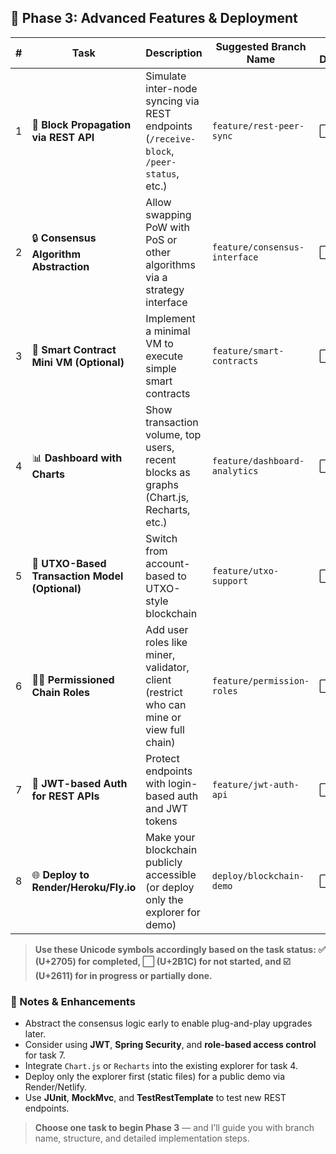 ## 🧪 Phase 3: Advanced Features & Deployment

| #  | Task                                            | Description                                                                                 | Suggested Branch Name                  | Is Done        |
|----|-------------------------------------------------|---------------------------------------------------------------------------------------------|----------------------------------------|----------------|
| 1  | 🚀 **Block Propagation via REST API**           | Simulate inter-node syncing via REST endpoints (`/receive-block`, `/peer-status`, etc.)    | `feature/rest-peer-sync`               |⬜              |
| 2  | 🔒 **Consensus Algorithm Abstraction**          | Allow swapping PoW with PoS or other algorithms via a strategy interface                    | `feature/consensus-interface`          |⬜              |
| 3  | 🧪 **Smart Contract Mini VM (Optional)**         | Implement a minimal VM to execute simple smart contracts                                    | `feature/smart-contracts`              |⬜              |
| 4  | 📊 **Dashboard with Charts**                    | Show transaction volume, top users, recent blocks as graphs (Chart.js, Recharts, etc.)     | `feature/dashboard-analytics`          |⬜              |
| 5  | 🧱 **UTXO-Based Transaction Model (Optional)**  | Switch from account-based to UTXO-style blockchain                                          | `feature/utxo-support`                 |⬜              |
| 6  | 🧑‍⚖️ **Permissioned Chain Roles**              | Add user roles like miner, validator, client (restrict who can mine or view full chain)    | `feature/permission-roles`             |⬜              |
| 7  | 🔐 **JWT-based Auth for REST APIs**             | Protect endpoints with login-based auth and JWT tokens                                     | `feature/jwt-auth-api`                 |⬜              |
| 8  | 🌐 **Deploy to Render/Heroku/Fly.io**           | Make your blockchain publicly accessible (or deploy only the explorer for demo)             | `deploy/blockchain-demo`               |⬜              |

> **Use these Unicode symbols accordingly based on the task status: ✅ (U+2705) for completed, ⬜ (U+2B1C) for not started, and ☑️ (U+2611) for in progress or partially done.**

### 🧩 Notes & Enhancements

- Abstract the consensus logic early to enable plug-and-play upgrades later.
- Consider using **JWT**, **Spring Security**, and **role-based access control** for task 7.
- Integrate `Chart.js` or `Recharts` into the existing explorer for task 4.
- Deploy only the explorer first (static files) for a public demo via Render/Netlify.
- Use **JUnit**, **MockMvc**, and **TestRestTemplate** to test new REST endpoints.

> **Choose one task to begin Phase 3** — and I’ll guide you with branch name, structure, and detailed implementation steps.

